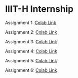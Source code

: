 # IIIT-H Internship

Assignment 1: [Colab Link](https://colab.research.google.com/drive/1PeX5cxpoIfEZwGC8hiYuwUCfhV0L7JoJ?usp=sharing)

Assignment 2: [Colab Link](https://colab.research.google.com/drive/1lRYXgn4yA_tiDEuSEGqAPzY2WyJmYqyw?usp=sharing)

Assignment 3: [Colab Link](https://colab.research.google.com/drive/1GRlUnMQakSKOWiT-1KMrD0vpeWiJnnAZ?usp=sharing)

Assignment 4: [Colab Link](https://colab.research.google.com/drive/16tIvHdT82y60DBiIGAtkrAC9zOX_t5XM?usp=sharing)

Assignment 5: [Colab Link](https://colab.research.google.com/drive/1usJO81O0QYS2vu2G4crEL8MnSLtMP1FG?usp=sharing)

Assignment 6: [Colab Link](https://colab.research.google.com/drive/13SYaLlfNZYgIPH9Q-It8Q56ShE3B8KU6?usp=sharing)

